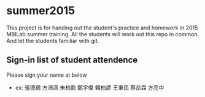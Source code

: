 # summer2015

This project is for handing out the student's practice and homework in 2015 MBILab summer training. All the students will work out this repo in common. And let the students familiar with git.

## Sign-in list of student attendence

Please sign your name at below

* ex: 張德踢
      方沛涵
      朱柏勳
      鄭宇傑
	  賴柏諺
	  王秉民
	  蔡岳霖
    方亮中
